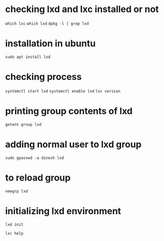 # checking lxd and lxc installed or not
`which lxc`
`which lxd`
`dpkg -l | grep lxd`

# installation in ubuntu
`sudo apt install lxd`

# checking process
`systemctl start lxd`
`systemctl enable lxd`
`lxc version`

# printing group contents of lxd
`getent group lxd`

# adding normal user to lxd group
`sudo gpasswd -a dinesh lxd`

# to reload group
`newgrp lxd`

# initializing lxd environment
`lxd init`

`lxc help`